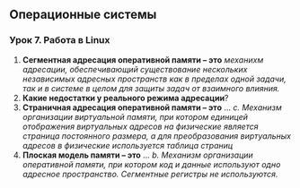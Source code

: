 ## Операционные системы



### Урок 7. Работа в Linux

1. **Сегментная адресация оперативной памяти – это** *механихм адресации, обеспечивающий существование нескольких независимых адресных пространств как в пределах одной задачи, так и в системе в целом для защиты задач от взаимного влияния.*
2. **Какие недостатки у реального режима адресации**?
3. **Страничная адресация оперативной памяти – это** ...
   *c. Механизм организации виртуальной памяти, при котором единицей отображения виртуальных адресов на физические является страница постоянного размера, а для преобразования виртуальных адресов в физические используется таблица страниц*
4. **Плоская модель памяти – это** …
   *b. Механизм организации оперативной памяти, при котором код и данные используют одно адресное пространство. Сегментные регистры не используются.*
   